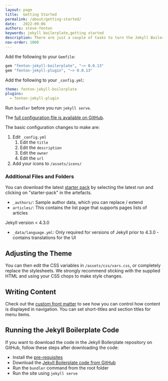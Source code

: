 ```yaml
---
layout: page
title:  Getting Started
permalink: /about/getting-started/
date:   2022-09-06
authors: steve-fenton
keywords: jekyll boilerplate,getting started
description: There are just a couple of tasks to turn the Jekyll Boilerplate into your own working website.
nav-order: 1000
---
```


Add the following to your `Gemfile`:

```ruby
gem "fenton-jekyll-boilerplate", "~> 0.0.13"
gem "fenton-jekyll-plugin", "~> 0.0.13"
```

Add the following to your `_config.yml`:

```yaml
theme: fenton-jekyll-boilerplate
plugins:
  - fenton-jekyll-plugin
```

Run `bundler` before you run `jekyll serve`.

The [full configuration file is available on GitHub](https://github.com/Steve-Fenton/jekyll-boilerplate/blob/main/_config.yml).

The basic configuration changes to make are:

1. Edit `_config.yml`
   1. Edit the `title`
   2. Edit the `description`
   3. Edit the `owner`
   4. Edit the `url`
2. Add your icons to `/assets/icons/`

### Additional Files and Folders

You can download the latest [starter pack](https://github.com/Steve-Fenton/jekyll-boilerplate/actions/workflows/build-jekyll.yml) by selecting the latest run and clicking on "starter-pack" in the artefacts.

- `_authors/`: Sample author data, which you can replace / extend
- `articles/`: This contains the list page that supports pages lists of articles

Jekyll version < 4.3.0

- `_data/language.yml`: Only required for versions of Jekyll prior to 4.3.0 - contains translations for the UI

## Adjusting the Theme

You can then edit the CSS variables in `/assets/css/vars.css`, or completely replace the stylesheets. We strongly recommend sticking with the supplied HTML and using your CSS chops to make style changes.

## Writing Content

Check out the [custom front matter](/about/front-matter/) to see how you can control how content is displayed in navigation. You can set short-titles and section titles for menu items.


## Running the Jekyll Boilerplate Code

If you want to download the code in the Jekyll Boilerplate repository on GitHub, follow these steps after downloading the code:

- Install the [pre-requisites](https://jekyllrb.com/docs/)
- Download the [Jekyll Boilerplate code from GitHub](https://github.com/Steve-Fenton/jekyll-boilerplate)
- Run the `bundler` command from the root folder
- Run the site using `jekyll serve`